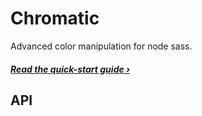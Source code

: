 # Chromatic
Advanced color manipulation for node sass.

##### [Read the quick-start guide &rsaquo;](../../)

## API
